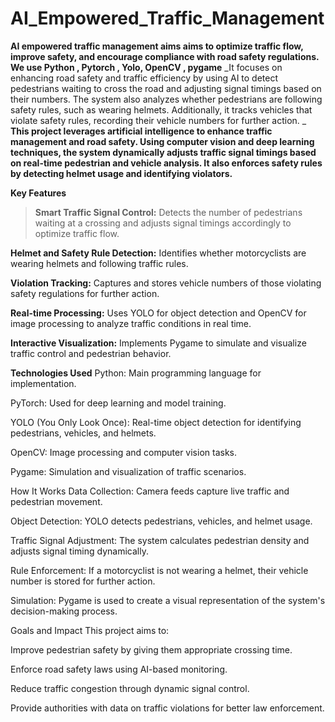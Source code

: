 # AI_Empowered_Traffic_Management
  **AI empowered traffic management aims aims to optimize traffic flow, improve safety, and encourage compliance with road safety regulations. We use Python , Pytorch , Yolo, OpenCV , pygame**
_It focuses on enhancing road safety and traffic efficiency by using AI to detect pedestrians waiting to cross the road and adjusting signal timings based on their numbers. The system also analyzes whether pedestrians are following safety rules, such as wearing helmets. Additionally, it tracks vehicles that violate safety rules, recording their vehicle numbers for further action. _
**This project leverages artificial intelligence to enhance traffic management and road safety. Using computer vision and deep learning techniques, the system dynamically adjusts traffic signal timings based on real-time pedestrian and vehicle analysis. It also enforces safety rules by detecting helmet usage and identifying violators.**

**Key Features**
> **Smart Traffic Signal Control:** Detects the number of pedestrians waiting at a crossing and adjusts signal timings accordingly to optimize traffic flow.

**Helmet and Safety Rule Detection:** Identifies whether motorcyclists are wearing helmets and following traffic rules.

**Violation Tracking:** Captures and stores vehicle numbers of those violating safety regulations for further action.

**Real-time Processing:** Uses YOLO for object detection and OpenCV for image processing to analyze traffic conditions in real time.

**Interactive Visualization:** Implements Pygame to simulate and visualize traffic control and pedestrian behavior.

**Technologies Used**
Python: Main programming language for implementation.

PyTorch: Used for deep learning and model training.

YOLO (You Only Look Once): Real-time object detection for identifying pedestrians, vehicles, and helmets.

OpenCV: Image processing and computer vision tasks.

Pygame: Simulation and visualization of traffic scenarios.

How It Works
Data Collection: Camera feeds capture live traffic and pedestrian movement.

Object Detection: YOLO detects pedestrians, vehicles, and helmet usage.

Traffic Signal Adjustment: The system calculates pedestrian density and adjusts signal timing dynamically.

Rule Enforcement: If a motorcyclist is not wearing a helmet, their vehicle number is stored for further action.

Simulation: Pygame is used to create a visual representation of the system's decision-making process.

Goals and Impact
This project aims to:

Improve pedestrian safety by giving them appropriate crossing time.

Enforce road safety laws using AI-based monitoring.

Reduce traffic congestion through dynamic signal control.

Provide authorities with data on traffic violations for better law enforcement.

